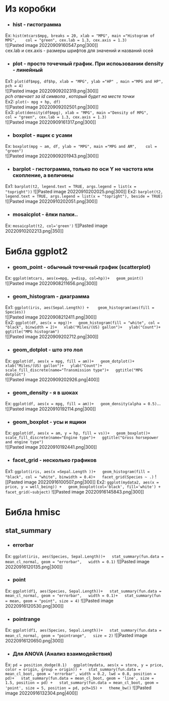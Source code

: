 # Из коробки  
- ### **hist** - гистограмма   
Ex: ```hist(mtcars$mpg, breaks = 20, xlab = "MPG", main ="Histogram of MPG",   
     col = "green", cex.lab = 1.3, cex.axis = 1.3)```    
     ![[Pasted image 20220909160547.png|300]]    
	 cex.lab и cex.axis - размеры шрифтов для значений и названий осей    
- ### **plot** - просто точечный график. При испоьзовании density - линейный    
Ex1: ```plot(df$mpg, df$hp, xlab = "MPG", ylab ="HP" , main ="MPG and HP", pch = 4)```    
![[Pasted image 20220909202319.png|300]]  
*pch отвечает за id символа , который будет на месте точки*  
Ex2: `plot(~ mpg + hp, df)`  
![[Pasted image 20220909202501.png|300]]  
Ex3: ```plot(density(df$mpg), xlab = "MPG", main ="Density of MPG",   
     col = "green", cex.lab = 1.3, cex.axis = 1.3)```  
	![[Pasted image 20220909161317.png|300]]   
- ### **boxplot** - ящик с усами  
Ex: ```boxplot(mpg ~ am, df, ylab = "MPG", main ="MPG and AM",   
        col = "green")```  
![[Pasted image 20220909201943.png|300]]  
- ### **barplot** - гистограмма, только по оси Y не частота или скопление, а величины
Ex1: `barplot(t2, legend.text = TRUE, args.legend = list(x = "topright"))`
![[Pasted image 20220910202025.png|300]]
Ex2: `barplot(t2, legend.text = TRUE, args.legend = list(x = "topright"), beside = TRUE)`
![[Pasted image 20220910202051.png|300]]
- ### **mosaicplot** - ёлки палки..
Ex: `mosaicplot(t2, col='green')`
  ![[Pasted image 20220910202213.png|350]]
# Библа ggplot2  
- ### **geom_point** - обычный точечный график (scatterplot)  
Ex: ```ggplot(mtcars, aes(x=mpg, y=disp, col=hp))+  
  geom_point()```  
  ![[Pasted image 20220908211656.png|300]]  
- ### **geom_histogram** - диаграмма  
Ex1: ```ggplot(iris, aes(Sepal.Length)) +   
  geom_histogram(aes(fill = Species))```  
![[Pasted image 20220908212411.png|300]]  
Ex2: ```ggplot(df, aes(x = mpg))+  
  geom_histogram(fill = "white", col = "black", binwidth = 2)+  
  xlab("Miles/(US) gallon")+  
  ylab("Count")+  
  ggtitle("MPG histogram")```  
  ![[Pasted image 20220909202712.png|300]]  
- ### **geom_dotplot** -  што это лол  
Ex: ```ggplot(df, aes(x = mpg, fill = am))+  
  geom_dotplot()+  
  xlab("Miles/(US) gallon")+  
  ylab("Count")+  
  scale_fill_discrete(name="Transmission type")+  
  ggtitle("MPG dotplot")```  
  ![[Pasted image 20220909202926.png|400]]  
- ### **geom_density** - я в шоках   
Ex: ```ggplot(df, aes(x = mpg, fill = am))+  
  geom_density(alpha = 0.5)```...  
  ![[Pasted image 20220910192114.png|300]]  
- ### **geom_boxplot** - усы и ящики
Ex: ```ggplot(df, aes(x = am, y = hp, fill = vs))+  
  geom_boxplot()+  
  scale_fill_discrete(name="Engine type")+  
  ggtitle("Gross horsepower and engine type")```  
  ![[Pasted image 20220910192441.png|300]]  
  - ### **facet_grid** - несколько графиков
  Ex1: ```ggplot(iris, aes(x =Sepal.Length ))+  
  geom_histogram(fill = "black", col = "white", binwidth = 0.4)+  
  facet_grid(Species ~ .)```
  ![[Pasted image 20220916100507.png|300]]
Ex2: ```ggplot(mydata2, aes(x = price, y = well_being)) +  
  geom_boxplot(col='black', fill='white') +  
  facet_grid(~subject)```
![[Pasted image 20220916145843.png|300]]

# Библа hmisc
## stat_summary
- ### **errorbar** 
Ex: ```ggplot(iris, aes(Species, Sepal.Length))+  
  stat_summary(fun.data = mean_cl_normal, geom = "errorbar",  
               width = 0.1)```
![[Pasted image 20220916120135.png|300]]
- ### **point** 
Ex: ```ggplot(df1, aes(Species, Sepal.Length))+  
  stat_summary(fun.data = mean_cl_normal, geom = "errorbar",  
               width = 0.1)+  
  stat_summary(fun = mean, geom = "point", size = 4)```
  ![[Pasted image 20220916120530.png|300]]
  - ### **pointrange** 
  Ex: ```ggplot(df1, aes(Species, Sepal.Length))+  
  stat_summary(fun.data = mean_cl_normal, geom = "pointrange",  
               size = 2)```
  ![[Pasted image 20220916120650.png|300]]
  - ### Для ANOVA (Анализ взаимодействия)
  Ex: ```pd = position_dodge(0.1)  
ggplot(mydata, aes(x = store, y = price, color = origin, group = origin)) +  
  stat_summary(fun.data = mean_cl_boot, geom = 'errorbar', width = 0.2, lwd = 0.8, position = pd)+  
  stat_summary(fun.data = mean_cl_boot, geom = 'line', size = 1.5, position = pd) +  
  stat_summary(fun.data = mean_cl_boot, geom = 'point', size = 5, position = pd, pch=15) +  
  theme_bw()```
  ![[Pasted image 20220916132304.png|400]]